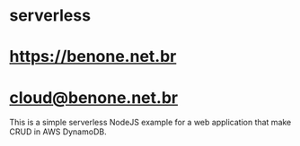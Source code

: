 # serverless
# https://benone.net.br
# cloud@benone.net.br
This is a simple serverless NodeJS example for a web application that make CRUD in AWS DynamoDB.
